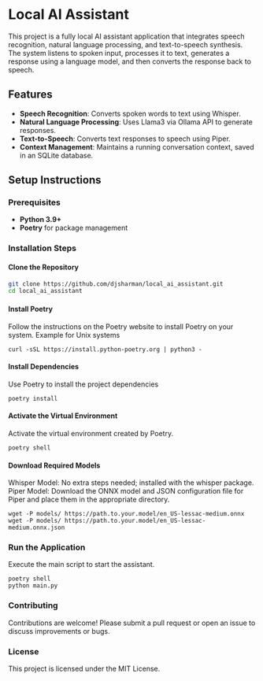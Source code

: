 # Local AI Assistant

This project is a fully local AI assistant application that integrates speech recognition, natural language processing, and text-to-speech synthesis. The system listens to spoken input, processes it to text, generates a response using a language model, and then converts the response back to speech.

## Features

- **Speech Recognition**: Converts spoken words to text using Whisper.
- **Natural Language Processing**: Uses Llama3 via Ollama API to generate responses.
- **Text-to-Speech**: Converts text responses to speech using Piper.
- **Context Management**: Maintains a running conversation context, saved in an SQLite database.

## Setup Instructions

### Prerequisites

- **Python 3.9+**
- **Poetry** for package management

### Installation Steps

#### Clone the Repository
```bash
git clone https://github.com/djsharman/local_ai_assistant.git
cd local_ai_assistant
```


#### Install Poetry

Follow the instructions on the Poetry website to install Poetry on your system.
Example for Unix systems
```
curl -sSL https://install.python-poetry.org | python3 -
```

#### Install Dependencies
Use Poetry to install the project dependencies
```
poetry install
```

#### Activate the Virtual Environment
Activate the virtual environment created by Poetry.
```
poetry shell
```

#### Download Required Models

Whisper Model: No extra steps needed; installed with the whisper package.
Piper Model: Download the ONNX model and JSON configuration file for Piper and place them in the appropriate directory.

```
wget -P models/ https://path.to.your.model/en_US-lessac-medium.onnx
wget -P models/ https://path.to.your.model/en_US-lessac-medium.onnx.json
```

### Run the Application

Execute the main script to start the assistant.

```
poetry shell
python main.py
```

### Contributing
Contributions are welcome! Please submit a pull request or open an issue to discuss improvements or bugs.

### License
This project is licensed under the MIT License.